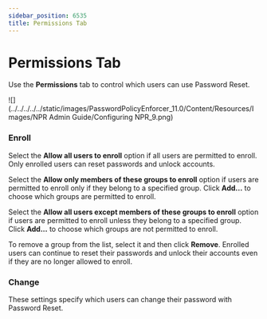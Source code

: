 ```yaml
---
sidebar_position: 6535
title: Permissions Tab
---
```


# Permissions Tab

Use the **Permissions** tab to control which users can use Password Reset.

![](../../../../../static/images/PasswordPolicyEnforcer_11.0/Content/Resources/Images/NPR Admin Guide/Configuring NPR_9.png)

### Enroll

Select the **Allow all users to enroll** option if all users are permitted to enroll. Only enrolled users can reset passwords and unlock accounts.

Select the **Allow only members of these groups to enroll** option if users are permitted to enroll only if they belong to a specified group. Click **Add...** to choose which groups are permitted to enroll.

Select the **Allow all users except members of these groups to enroll** option if users are permitted to enroll unless they belong to a specified group. Click **Add...** to choose which groups are not permitted to enroll.

To remove a group from the list, select it and then click **Remove**. Enrolled users can continue to reset their passwords and unlock their accounts even if they are no longer allowed to enroll.

### Change

These settings specify which users can change their password with Password Reset.